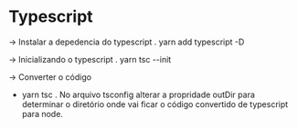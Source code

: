 #   Typescript
-> Instalar a depedencia do typescript
    . yarn add  typescript -D

-> Inicializando o typescript
   . yarn tsc --init
   
-> Converter o código
   - yarn tsc 
    . No arquivo tsconfig alterar a propridade outDir para determinar o diretório onde vai ficar o código convertido de typescript para node.